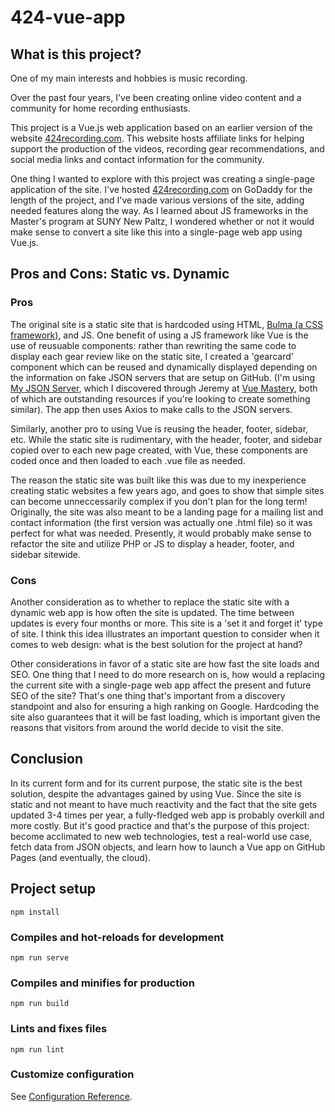 # 424-vue-app

## What is this project?

One of my main interests and hobbies is music recording. 

Over the past four years, I've been creating online video content and a community for home recording enthusiasts. 

This project is a Vue.js web application based on an earlier version of the website [424recording.com](https://424recording.com). This website hosts affiliate links for helping support the production of the videos, recording gear recommendations, and social media links and contact information for the community.

One thing I wanted to explore with this project was creating a single-page application of the site. I've hosted [424recording.com](https://424recording.com) on GoDaddy for the length of the project, and I've made various versions of the site, adding needed features along the way. As I learned about JS frameworks in the Master's program at SUNY New Paltz, I wondered whether or not it would make sense to convert a site like this into a single-page web app using Vue.js.

## Pros and Cons: Static vs. Dynamic

### Pros

The original site is a static site that is hardcoded using HTML, [Bulma (a CSS framework)](https://bulma.io), and JS. One benefit of using a JS framework like Vue is the use of reusuable components: rather than rewriting the same code to display each gear review like on the static site, I created a 'gearcard' component which can be reused and dynamically displayed depending on the information on fake JSON servers that are setup on GitHub. (I'm using [My JSON Server](https://my-json-server.typicode.com/), which I discovered through Jeremy at [Vue Mastery](https://vuemastery.com), both of which are outstanding resources if you're looking to create something similar). The app then uses Axios to make calls to the JSON servers.

Similarly, another pro to using Vue is reusing the header, footer, sidebar, etc. While the static site is rudimentary, with the header, footer, and sidebar copied over to each new page created, with Vue, these components are coded once and then loaded to each .vue file as needed. 

The reason the static site was built like this was due to my inexperience creating static websites a few years ago, and goes to show that simple sites can become unneccessarily complex if you don't plan for the long term! Originally, the site was also meant to be a landing page for a mailing list and contact information (the first version was actually one .html file) so it was perfect for what was needed. Presently, it would probably make sense to refactor the site and utilize PHP or JS to display a header, footer, and sidebar sitewide.

### Cons

Another consideration as to whether to replace the static site with a dynamic web app is how often the site is updated. The time between updates is every four months or more. This site is a 'set it and forget it' type of site. I think this idea illustrates an important question to consider when it comes to web design: what is the best solution for the project at hand?

Other considerations in favor of a static site are how fast the site loads and SEO. One thing that I need to do more research on is, how would a replacing the current site with a single-page web app affect the present and future SEO of the site? That's one thing that's important from a discovery standpoint and also for ensuring a high ranking on Google. Hardcoding the site also guarantees that it will be fast loading, which is important given the reasons that visitors from around the world decide to visit the site.

## Conclusion

In its current form and for its current purpose, the static site is the best solution, despite the advantages gained by using Vue. Since the site is static and not meant to have much reactivity and the fact that the site gets updated 3-4 times per year, a fully-fledged web app is probably overkill and more costly. But it's good practice and that's the purpose of this project: become acclimated to new web technologies, test a real-world use case, fetch data from JSON objects, and learn how to launch a Vue app on GitHub Pages (and eventually, the cloud).
## Project setup
```
npm install
```

### Compiles and hot-reloads for development
```
npm run serve
```

### Compiles and minifies for production
```
npm run build
```

### Lints and fixes files
```
npm run lint
```

### Customize configuration
See [Configuration Reference](https://cli.vuejs.org/config/).
